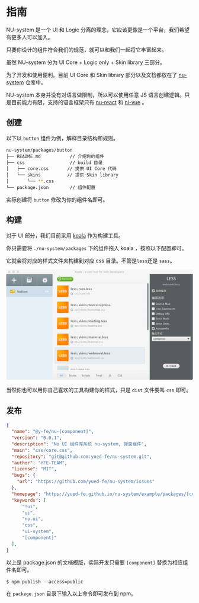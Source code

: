 # 指南

NU-system 是一个 UI 和 Logic 分离的理念，它应该更像是一个平台，我们希望有更多人可以加入。

只要你设计的组件符合我们的规范，就可以和我们一起将它丰富起来。

虽然 NU-system 分为 UI Core + Logic only + Skin library 三部分。

为了开发和使用便利。目前 UI Core 和 Skin library 部分以及文档都放在了 [nu-system](https://github.com/yued-fe/nu-system) 仓库中。

NU-system 本身并没有对语言做限制，所以可以使用任意 JS 语言创建逻辑。只是目前能力有限，支持的语言框架只有 [nu-react](https://github.com/yued-fe/nu-react) 和 [ni-vue](https://github.com/yued-fe/nu-vue) 。

## 创建

以下以 `button` 组件为例，解释目录结构和规则。

```bash
nu-system/packages/button
├── README.md           // 介绍你的组件  
├── css                 // build 目录
│   ├── core.css       // 提供 UI Core 代码
│   └── skins          // 提供 Skin library 
│       └── **.css
└── package.json        // 组件配置
```

实际创建将 `button` 修改为你的组件名即可。

## 构建

对于 UI 部分，我们目前采用 [koala](http://koala-app.com/index-zh.html) 作为构建工具。

你只需要将 `./nu-system/packages` 下的组件拖入 koala ，按照以下配置即可。 

它就会将对应的样式文件夹构建到对应 css 目录。不管是`less`还是 `sass`。

![koala](../.vuepress/public/koala.png)

当然你也可以用你自己喜欢的工具构建你的样式，只是 `dist` 文件要叫 `css` 即可。

## 发布

```json
{
  "name": "@y-fe/nu-[component]",
  "version": "0.0.1",
  "description": "No UI 组件库系统 nu-system, 弹窗组件",
  "main": "css/core.css",
  "repository": "git@github.com:yued-fe/nu-system.git",
  "author": "YFE-TEAM",
  "license": "MIT",  
  "bugs": {
    "url": "https://github.com/yued-fe/nu-system/issues"
  },
  "homepage": "https://yued-fe.github.io/nu-system/example/packages/[component]",
  "keywords": [
      "!ui",
      "ui",
      "no-ui",
      "css",
      "ui-system",
      "[component]"    
  ],
}
```

以上是 package.json 的文档模版，实际开发只需要 `[component]` 替换为相应组件名即可。

```
$ npm publish --access=public
```

在 `package.json` 目录下输入以上命令即可发布到 npm。

